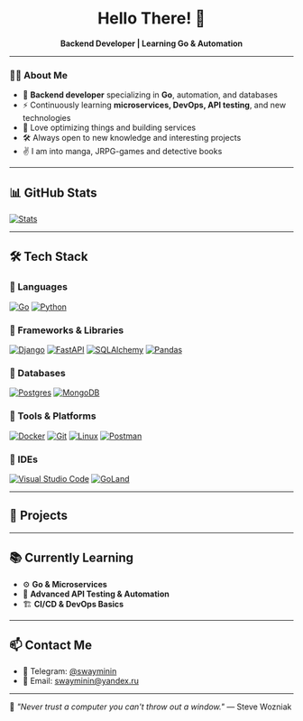 <h1 align="center">Hello There! 👋</h1>

<p align="center">
  <b>Backend Developer | Learning Go & Automation</b>
</p>

---

### 🧑‍💻 About Me

- 🎯 **Backend developer** specializing in **Go**, automation, and databases
- ⚡ Continuously learning **microservices, DevOps, API testing**, and new technologies
- 🚀 Love optimizing things and building services
- 🛠 Always open to new knowledge and interesting projects
- ✌️ I am into manga, JRPG-games and detective books

---

## 📊 GitHub Stats

[![Stats](https://github-readme-stats.vercel.app/api?username=nimbXnumb&theme=tokyonight&show_icons=true&hide_border=true&include_all_commits=false&count_private=false)](#)

---

## 🛠 Tech Stack

<!-- ### 🔹 Languages -->

### 🔹 Languages

[![Go](https://img.shields.io/badge/go-%2300ADD8.svg?style=for-the-badge&logo=go&logoColor=white)](#)
[![Python](https://img.shields.io/badge/Python-3776AB?style=for-the-badge&logo=python&logoColor=ffdd54)](#)

### 🔹 Frameworks & Libraries

[![Django](https://img.shields.io/badge/Django-%23092E20.svg?style=for-the-badge&logo=django&logoColor=white)](#)
[![FastAPI](https://img.shields.io/badge/FastAPI-005571?style=for-the-badge&logo=fastapi&logoColor=white)](#)
[![SQLAlchemy](https://img.shields.io/badge/SQLAlchemy-%23d71f00.svg?style=for-the-badge&logo=sqlalchemy&logoColor=white)](#)
[![Pandas](https://img.shields.io/badge/Pandas-%23150458.svg?style=for-the-badge&logo=pandas&logoColor=white)](#)

### 🔹 Databases

[![Postgres](https://img.shields.io/badge/postgres-%23316192.svg?style=for-the-badge&logo=postgresql&logoColor=white)](#)
[![MongoDB](https://img.shields.io/badge/MongoDB-%234ea94b.svg?style=for-the-badge&logo=mongodb&logoColor=white)](#)

### 🔹 Tools & Platforms

[![Docker](https://img.shields.io/badge/Docker-%230db7ed.svg?style=for-the-badge&logo=docker&logoColor=white)](#)
[![Git](https://img.shields.io/badge/Git-%23F05033.svg?style=for-the-badge&logo=git&logoColor=white)](#)
[![Linux](https://img.shields.io/badge/Linux-%23FCC624.svg?style=for-the-badge&logo=linux&logoColor=black)](#)
[![Postman](https://img.shields.io/badge/Postman-FF6C37?style=for-the-badge&logo=postman&logoColor=white)](#)

### 🔹 IDEs

[![Visual Studio Code](https://custom-icon-badges.demolab.com/badge/Visual%20Studio%20Code-0078d7.svg?style=for-the-badge&logo=vsc&logoColor=white)](#)
[![GoLand](https://img.shields.io/badge/GoLand-%23000000.svg?style=for-the-badge&logo=goland&logoColor=white)](#)

---

## 🚀 Projects

<!-- 🔹 [**API Testing Tool**](https://github.com/yourusername/project1) — Инструмент для тестирования API на Python -->
<!-- 🔹 [**Task Manager**](https://github.com/yourusername/project2) — Веб-приложение для управления задачами -->

---

## 📚 Currently Learning

- ⚙️ **Go & Microservices**
- 🔬 **Advanced API Testing & Automation**
- 🏗 **CI/CD & DevOps Basics**

---

## 📫 Contact Me

- 💬 Telegram: [@swayminin](https://t.me/swayminin)
- 📧 Email: swayminin@yandex.ru

---

🎯 _"Never trust a computer you can't throw out a window."_ — Steve Wozniak

<!-- ![](https://media1.tenor.com/m/aqQgUiMwt3gAAAAC/anime-monochrome.gif) -->
<!-- ![](https://media1.tenor.com/m/G9ch-wIWOskAAAAC/osage-osage-chan.gif) -->
<!-- ![](https://media1.tenor.com/m/D4VkRBUpedwAAAAC/inabakumori-osage-chan.gif) -->
<!-- ![](https://media1.tenor.com/m/PdmZ7gGP_OYAAAAC/modcheck-inabakumori.gif) -->

